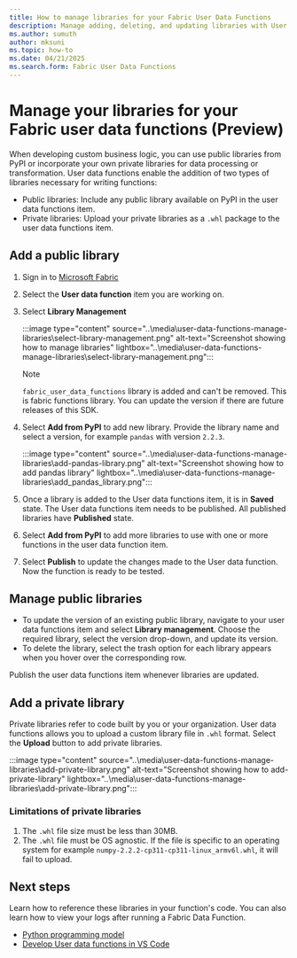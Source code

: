 ```yaml
---
title: How to manage libraries for your Fabric User Data Functions
description: Manage adding, deleting, and updating libraries with User data functions in Fabric.
ms.author: sumuth
author: mksuni
ms.topic: how-to
ms.date: 04/21/2025
ms.search.form: Fabric User Data Functions
---
```


# Manage your libraries for your Fabric user data functions (Preview)

When developing custom business logic, you can use public libraries from PyPI or incorporate your own private libraries for data processing or transformation. User data functions enable the addition of two types of libraries necessary for writing functions:
- Public libraries: Include any public library available on PyPI in the user data functions item.
- Private libraries: Upload your private libraries as a `.whl` package to the user data functions item.

## Add a public library 

1. Sign in to [Microsoft Fabric ](https://app.fabric.microsoft.com)

2. Select the **User data function** item you are working on. 

3. Select **Library Management**

   :::image type="content" source="..\media\user-data-functions-manage-libraries\select-library-management.png" alt-text="Screenshot showing how to manage libraries" lightbox="..\media\user-data-functions-manage-libraries\select-library-management.png":::

   >[!NOTE]
   > `fabric_user_data_functions` library is added and can't be removed. This is fabric functions library. You can update the version if there are future releases of this SDK. 

4. Select **Add from PyPI** to add new library. Provide the library name and select a version, for example `pandas` with version `2.2.3`.

   :::image type="content" source="..\media\user-data-functions-manage-libraries\add-pandas-library.png" alt-text="Screenshot showing how to add pandas library" lightbox="..\media\user-data-functions-manage-libraries\add_pandas_library.png":::

6. Once a library is added to the User data functions item, it is in **Saved** state. The User data functions item needs to be published. All published libraries have **Published** state.

7. Select **Add from PyPI** to add more libraries to use with one or more functions in the user data function item.

8. Select **Publish** to update the changes made to the User data function. Now the function is ready to be tested.

## Manage public libraries
- To update the version of an existing public library, navigate to your user data functions item and select **Library management**. Choose the required library, select the version drop-down, and update its version.
- To delete the library, select the trash option for each library appears when you hover over the corresponding row.

Publish the user data functions item whenever libraries are updated. 

## Add a private library 
Private libraries refer to code built by you or your organization. User data functions allows you to upload a custom library file in `.whl` format. Select the **Upload** button to add private libraries. 

:::image type="content" source="..\media\user-data-functions-manage-libraries\add-private-library.png" alt-text="Screenshot showing how to add-private-library" lightbox="..\media\user-data-functions-manage-libraries\add-private-library.png":::

### Limitations of private libraries 
1. The `.whl` file size must be less than 30MB.
2. The `.whl` file must be OS agnostic. If the file is specific to an operating system for example `numpy-2.2.2-cp311-cp311-linux_armv6l.whl`, it will fail to upload. 

## Next steps
Learn how to reference these libraries in your function's code. You can also learn how to view your logs after running a Fabric Data Function.

- [Python programming model](./python-programming-model.md)
- [Develop User data functions in VS Code](./create-user-data-functions-vs-code.md)
